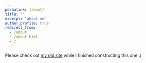```yaml
---
permalink: /about/
title: ""
excerpt: "about me"
author_profile: true
redirect_from:
  - /about
  - /about.html
  - /
---
```


Please check out [my old site](https://richardawarren.weebly.com/) while I finished constructing this one :)
